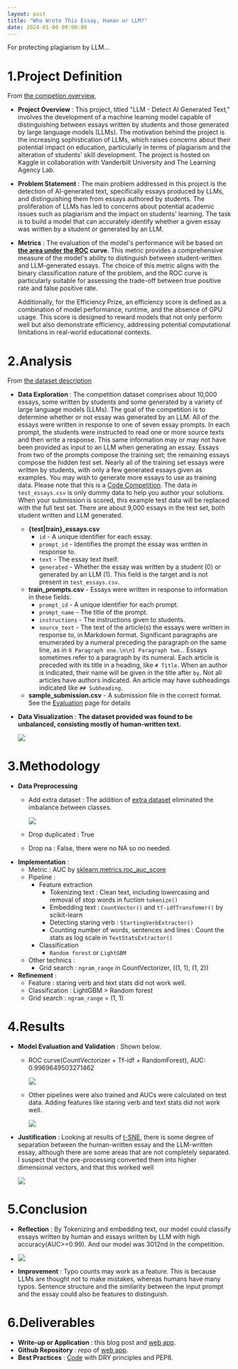 ```yaml
---
layout: post
title: "Who Wrote This Essay, Human or LLM?"
date: 2024-01-08 09:00:00
---
```


For protecting plagiarism by LLM...

# 1.Project Definition
From [the competion overview](https://www.kaggle.com/competitions/llm-detect-ai-generated-text/overview),
- **Project Overview** : This project, titled "LLM - Detect AI Generated Text," involves the development of a machine learning model capable of distinguishing between essays written by students and those generated by large language models (LLMs). The motivation behind the project is the increasing sophistication of LLMs, which raises concerns about their potential impact on education, particularly in terms of plagiarism and the alteration of students' skill development. The project is hosted on Kaggle in collaboration with Vanderbilt University and The Learning Agency Lab.
    
- **Problem Statement** : The main problem addressed in this project is the detection of AI-generated text, specifically essays produced by LLMs, and distinguishing them from essays authored by students. The proliferation of LLMs has led to concerns about potential academic issues such as plagiarism and the impact on students' learning. The task is to build a model that can accurately identify whether a given essay was written by a student or generated by an LLM.

    
- **Metrics** : The evaluation of the model's performance will be based on **[the area under the ROC](https://en.wikipedia.org/wiki/Receiver_operating_characteristic) curve**. This metric provides a comprehensive measure of the model's ability to distinguish between student-written and LLM-generated essays. The choice of this metric aligns with the binary classification nature of the problem, and the ROC curve is particularly suitable for assessing the trade-off between true positive rate and false positive rate.

    Additionally, for the Efficiency Prize, an efficiency score is defined as a combination of model performance, runtime, and the absence of GPU usage. This score is designed to reward models that not only perform well but also demonstrate efficiency, addressing potential computational limitations in real-world educational contexts.

# 2.Analysis
From [the dataset description](https://www.kaggle.com/competitions/llm-detect-ai-generated-text/data)
- **Data Exploration** : The competition dataset comprises about 10,000 essays, some written by students and some generated by a variety of large language models (LLMs). The goal of the competition is to determine whether or not essay was generated by an LLM.
    All of the essays were written in response to one of seven essay prompts. In each prompt, the students were instructed to read one or more source texts and then write a response. This same information may or may not have been provided as input to an LLM when generating an essay.
    Essays from two of the prompts compose the training set; the remaining essays compose the hidden test set. Nearly all of the training set essays were written by students, with only a few generated essays given as examples. You may wish to generate more essays to use as training data.
    Please note that this is a [Code Competition](https://www.kaggle.com/competitions/llm-detect-ai-generated-text/overview/code-requirements). The data in `test_essays.csv` is only dummy data to help you author your solutions. When your submission is scored, this example test data will be replaced with the full test set. There are about 9,000 essays in the test set, both student written and LLM generated.
    
    - **{test|train}_essays.csv**
        - `id` - A unique identifier for each essay.
        - `prompt_id` - Identifies the prompt the essay was written in response to.
        - `text` - The essay text itself.
        - `generated` - Whether the essay was written by a student (0) or generated by an LLM (1). This field is the target and is not present in `test_essays.csv`.
    - **train_prompts.csv** - Essays were written in response to information in these fields.
        - `prompt_id` - A unique identifier for each prompt.
        - `prompt_name` - The title of the prompt.
        - `instructions` - The instructions given to students.
        - `source_text` - The text of the article(s) the essays were written in response to, in Markdown format. Significant paragraphs are enumerated by a numeral preceding the paragraph on the same line, as in `0 Paragraph one.\n\n1 Paragraph two.`. Essays sometimes refer to a paragraph by its numeral. Each article is preceded with its title in a heading, like `# Title`. When an author is indicated, their name will be given in the title after `by`. Not all articles have authors indicated. An article may have subheadings indicated like `## Subheading`.
    - **sample_submission.csv** - A submission file in the correct format. See the [Evaluation](https://www.kaggle.com/competitions/llm-detect-ai-generated-text/overview/evaluation) page for details
    
    
- **Data Visualization** :
  **The dataset provided was found to be unbalanced, consisting mostly of human-written text.**
  
  ![](/img/2024-01-08-distribution-of-dataset.png)

# 3.Methodology
- **Data Preprocessing** 
    - Add extra dataset : The addition of [extra dataset](https://www.kaggle.com/code/suyashkapil/detecting-llm-generated-texts) eliminated the imbalance between classes.
    
      ![](/img/2024-01-08-distribution-of-extra-dataset.png)
    
    - Drop duplicated : True
    - Drop na : False, there were no NA so no needed.
- **Implementation** : 
    - Metric : AUC by [sklearn.metrics.roc_auc_score](https://scikit-learn.org/stable/modules/generated/sklearn.metrics.roc_auc_score.html)
    - Pipeline : 
        - Feature extraction
            - Tokenizing text : Clean text, including lowercasing and removal of stop words in fuction `tokenize()`
            - Embedding text : `CountVector()` and `tf-idfTransfomer()` by scikit-learn
            - Detecting staring verb : `StartingVerbExtractor()`
            - Counting number of words, sentences and lines : Count the stats as log scale in `TextStatsExtractor()` 
        - Classification
            - `Random forest` or `LightGBM`
    - Other technics :     
        - Grid search : `ngram_range` in CountVectorizer, ((1, 1), (1, 2))
- **Refinement** : 
    - Feature : staring verb and text stats did not work well.
    - Classification : LightGBM > Random forest
    - Grid search : `ngram_range` = (1, 1)

# 4.Results
- **Model Evaluation and Validation** : Shown below. 
    - ROC curve(CountVectorizer + Tf-idf + RandomForest), AUC: 0.9969649503271462
      
      ![](/img/2024-01-08-roc-base.png)
      
    - Other pipelines were also trained and AUCs were calculated on test data. Adding features like staring verb and text stats did not work well.
      
      ![](/img/2024-01-08-auc.png)

- **Justification** : Looking at results of [t-SNE](https://en.wikipedia.org/wiki/T-distributed_stochastic_neighbor_embedding), there is some degree of separation between the human-written essay and the LLM-written essay, although there are some areas that are not completely separated. I suspect that the pre-processing converted them into higher dimensional vectors, and that this worked well

  ![](/img/2024-01-08-t-sne-visualization.png)

# 5.Conclusion
- **Reflection** : By Tokenizing and embedding text, our model could classify essays written by human and essays written by LLM with high accuracy(AUC>=0.99). And our model was 3012nd in the competition.
- 
  ![](/img/2024-01-08-submission.png)
  
- **Improvement** : Typo counts may work as a feature. This is because LLMs are thought not to make mistakes, whereas humans have many typos. Sentence structure and the similarity between the input prompt and the essay could also be features to distinguish.
  
# 6.Deliverables
- **Write-up or Application** : this blog post and [web app](https://github.com/soyaoki/DSND-Capstone/tree/main).
- **Github Repository** : repo of [web app](https://github.com/soyaoki/DSND-Capstone/tree/main).
- **Best Practices** : [Code](https://github.com/soyaoki/DSND-Capstone/blob/main/models/train_classifier.py) with DRY principles and PEP8.
